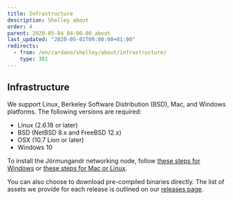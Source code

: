 ```yaml
---
title: Infrastructure
description: Shelley about
order: 4
parent: 2020-05-04_04-00-00_about
last_updated: "2020-05-01T09:00:00+01:00"
redirects:
  - from: /en/cardano/shelley/about/infrastructure/
    type: 301
---
```

## Infrastructure

We support Linux, Berkeley Software Distribution (BSD), Mac, and Windows platforms. The following versions are required:

- Linux (2.6.18 or later) 
- BSD (NetBSD 8.x and FreeBSD 12.x) 
- OSX (10.7 Lion or later) 
- Windows 10 

To install the Jörmungandr networking node, follow [these steps for Windows](https://iohk.zendesk.com/hc/en-us/articles/360036898353-How-to-Install-Jormungandr-Networking-Windows-) or [these steps for Mac or Linux](https://iohk.zendesk.com/hc/en-us/articles/360036898153-How-to-install-Jormungandr-Networking-Linux-macOS-).

You can also choose to download pre-compiled binaries directly. The list of assets we provide for each release is outlined on our [releases page](https://github.com/input-output-hk/jormungandr/releases).
